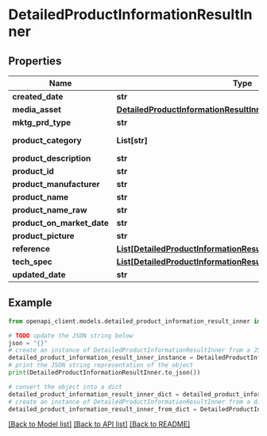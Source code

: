 # DetailedProductInformationResultInner


## Properties

Name | Type | Description | Notes
------------ | ------------- | ------------- | -------------
**created_date** | **str** |  | [optional] 
**media_asset** | [**DetailedProductInformationResultInnerAllOfMediaAsset**](DetailedProductInformationResultInnerAllOfMediaAsset.md) |  | [optional] 
**mktg_prd_type** | **str** |  | [optional] 
**product_category** | **List[str]** | Product category | [optional] 
**product_description** | **str** |  | [optional] 
**product_id** | **str** |  | [optional] 
**product_manufacturer** | **str** |  | [optional] 
**product_name** | **str** |  | [optional] 
**product_name_raw** | **str** |  | [optional] 
**product_on_market_date** | **str** |  | [optional] 
**product_picture** | **str** |  | [optional] 
**reference** | [**List[DetailedProductInformationResultInnerAllOfReferenceInner]**](DetailedProductInformationResultInnerAllOfReferenceInner.md) |  | [optional] 
**tech_spec** | [**List[DetailedProductInformationResultInnerAllOfTechSpecInner]**](DetailedProductInformationResultInnerAllOfTechSpecInner.md) | tech spec | [optional] 
**updated_date** | **str** |  | [optional] 

## Example

```python
from openapi_client.models.detailed_product_information_result_inner import DetailedProductInformationResultInner

# TODO update the JSON string below
json = "{}"
# create an instance of DetailedProductInformationResultInner from a JSON string
detailed_product_information_result_inner_instance = DetailedProductInformationResultInner.from_json(json)
# print the JSON string representation of the object
print(DetailedProductInformationResultInner.to_json())

# convert the object into a dict
detailed_product_information_result_inner_dict = detailed_product_information_result_inner_instance.to_dict()
# create an instance of DetailedProductInformationResultInner from a dict
detailed_product_information_result_inner_from_dict = DetailedProductInformationResultInner.from_dict(detailed_product_information_result_inner_dict)
```
[[Back to Model list]](../README.md#documentation-for-models) [[Back to API list]](../README.md#documentation-for-api-endpoints) [[Back to README]](../README.md)


